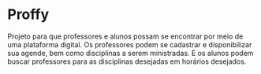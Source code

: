 # Proffy
Projeto para que professores e alunos possam se encontrar por meio de uma plataforma digital. Os professores podem se cadastrar e disponibilizar sua agende, bem como disciplinas a serem ministradas. E os alunos podem buscar professores para as disciplinas desejadas em horários desejados.

